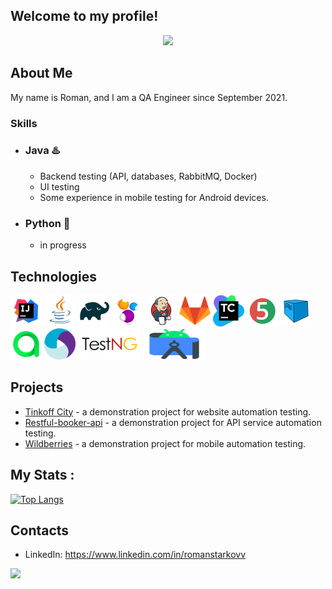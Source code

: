 ## Welcome to my profile!
<div id="header" align="center">
  <img src="https://media.giphy.com/media/a1ipAJgNqhs25L8371/giphy.gif" width="700"/>
</div>



## About Me
My name is Roman, and I am a QA Engineer since September 2021. 

### Skills
- ### Java :hotsprings: 
    - Backend testing (API, databases, RabbitMQ, Docker)
    - UI testing
    - Some experience in mobile testing for Android devices.
- ### Python :snake:
  - in progress

## Technologies

<p align="left">
<img src="icons/Idea.svg" width="50" height="50"  alt="IDEA"/></a>
<img src="icons/Java.svg" width="50" height="50"  alt="Java"/></a>
<img src="icons/Gradle.svg" width="50" height="50"  alt="Gradle"/></a>
<img src="icons/Selenide.svg" width="50" height="50"  alt="Selenide"/></a>
<img src="icons/Jenkins.svg" width="50" height="50"  alt="Jenkins"/></a>
<img src="icons/gitlab.png" width="50" height="50"  alt="gitlab"/></a>
<img src="icons/TM.png" width="50" height="50"  alt="teamcity"/></a>
<img src="icons/Junit5.svg" width="50" height="50"  alt="JUnit 5"/></a>
<img src="icons/Selenoid.svg" width="50" height="50"  alt="Selenoid"/></a>
<img src="icons/Allure_TO.svg" width="50" height="50"  alt="Allure TestOps"/></a>
<img src="icons/Appium.svg" width="50" height="50"  alt="Appium"/></a>
<img src="icons/testng.png" width="100" height="50"  alt="testng"/></a>
<img src="icons/android.svg" width="100" height="50"  alt="android"/></a>



## Projects
- <a target="_blank" href="https://github.com/ReStarkov/tinkoffTests">Tinkoff City</a> - a demonstration project for website automation testing. 
- <a target="_blank" href="https://github.com/ReStarkov/restful-booker-api">Restful-booker-api</a> - a demonstration project for API service automation testing.
- <a target="_blank" href="https://github.com/ReStarkov/wb_mobile">Wildberries</a> - a demonstration project for mobile automation testing.

## My Stats :
[![Top Langs](https://github-readme-stats.vercel.app/api/top-langs/?username=ReStarkov&layout=compact&theme=vision-friendly-dark)](https://github.com/anuraghazra/github-readme-stats)

## Contacts
- LinkedIn: https://www.linkedin.com/in/romanstarkovv

<div id="header" align="left">
  <img src="https://media.giphy.com/media/I7V6Te1Ka0U00/giphy.gif" width="400"/>
</div>
